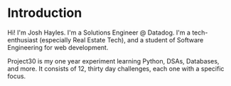 # Introduction
Hi! I'm Josh Hayles. I'm a Solutions Engineer @ Datadog. I'm a tech-enthusiast (especially Real Estate Tech), and a student of Software Engineering for web development.

Project30 is my one year experiment learning Python, DSAs, Databases, and more. It consists of 12, thirty day challenges, each one with a specific focus.